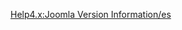 <!-- Filename: Help4.x:Joomla_Version_Additional_Information / Display title: Ayuda4.x: Información Adicional Sobre la Versión de Joomla -->

<a
href="https://docs.joomla.org/index.php?title=Help4.x:Joomla_Version_Information/es&amp;action=edit&amp;redlink=1"
class="new"
title="Help4.x:Joomla Version Information/es (page does not exist)">Help4.x:Joomla
Version Information/es</a>
